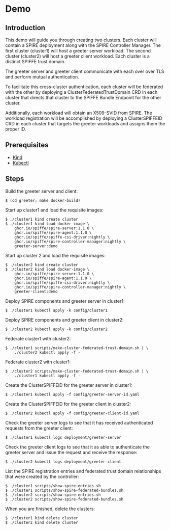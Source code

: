# Demo

## Introduction

This demo will guide you through creating two clusters. Each cluster will
contain a SPIRE deployment along with the SPIRE Controller Manager. The first
cluster (cluster1) will host a greeter server workload. The second cluster
(cluster2) will host a greeter client workload. Each cluster is a distinct
SPIFFE trust domain.

The greeter server and greeter client communicate with each over over TLS and
perform mutual authentication.

To facilitate this cross-cluster authentication, each cluster will be federated
with the other by deploying a ClusterFederatedTrustDomain CRD in each cluster
that directs that cluster to the SPIFFE Bundle Endpoint for the other cluster.

Additionally, each workload will obtain an X509-SVID from SPIRE. The workload
registration will be accomplished by deploying a ClusterSPIFFEID CRD in each
cluster that targets the greeter workloads and assigns them the proper ID.

## Prerequisites

- [Kind](https://kind.sigs.k8s.io/docs/user/quick-start/#installation)
- [Kubectl](https://kubernetes.io/docs/tasks/tools/)

## Steps

Build the greeter server and client:

    $ (cd greeter; make docker-build)

Start up cluster1 and load the requisite images:

    $ ./cluster1 kind create cluster
    $ ./cluster1 kind load docker-image \
        ghcr.io/spiffe/spire-server:1.1.0 \
        ghcr.io/spiffe/spire-agent:1.1.0 \
        ghcr.io/spiffe/spiffe-csi-driver:nightly \
        ghcr.io/spiffe/spire-controller-manager:nightly \
        greeter-server:demo

Start up cluster 2 and load the requisite images:

    $ ./cluster2 kind create cluster
    $ ./cluster2 kind load docker-image \
        ghcr.io/spiffe/spire-server:1.1.0 \
        ghcr.io/spiffe/spire-agent:1.1.0 \
        ghcr.io/spiffe/spiffe-csi-driver:nightly \
        ghcr.io/spiffe/spire-controller-manager:nightly \
        greeter-client:demo

Deploy SPIRE components and greeter server in cluster1:

    $ ./cluster1 kubectl apply -k config/cluster1

Deploy SPIRE components and greeter client in cluster2:

    $ ./cluster2 kubectl apply -k config/cluster2

Federate cluster1 with cluster2:

    $ ./cluster1 scripts/make-cluster-federated-trust-domain.sh | \
        ./cluster2 kubectl apply -f -

Federate cluster2 with cluster1:

    $ ./cluster2 scripts/make-cluster-federated-trust-domain.sh | \
        ./cluster1 kubectl apply -f -

Create the ClusterSPIFFEID for the greeter server in cluster1:

    $ ./cluster1 kubectl apply -f config/greeter-server-id.yaml

Create the ClusterSPIFFEID for the greeter client in cluster2:

    $ ./cluster2 kubectl apply -f config/greeter-client-id.yaml

Check the greeter server logs to see that it has received authenticated
requests from the greeter client:

    $ ./cluster1 kubectl logs deployment/greeter-server

Check the greeter client logs to see that it as able to authenticate
the greeter server and issue the request and receive the response:

    $ ./cluster2 kubectl logs deployment/greeter-client

List the SPIRE registration entries and federated trust domain relationships that were created by the controller:

    $ ./cluster1 scripts/show-spire-entries.sh
    $ ./cluster1 scripts/show-spire-federated-bundles.sh
    $ ./cluster2 scripts/show-spire-entries.sh
    $ ./cluster2 scripts/show-spire-federated-bundles.sh

When you are finished, delete the clusters:

    $ ./cluster1 kind delete cluster
    $ ./cluster2 kind delete cluster
